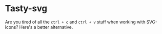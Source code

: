 # Tasty-svg
Are you tired of all the `ctrl + c` and `ctrl + v` stuff when working with SVG-icons? Here's a better alternative.
